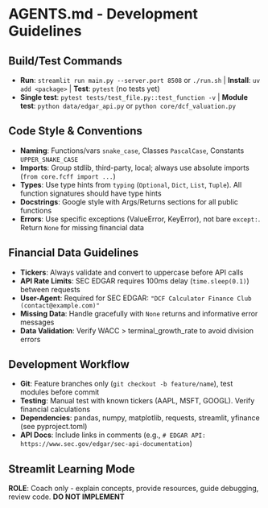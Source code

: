 # AGENTS.md - Development Guidelines

## Build/Test Commands
- **Run**: `streamlit run main.py --server.port 8508` or `./run.sh` | **Install**: `uv add <package>` | **Test**: `pytest` (no tests yet)
- **Single test**: `pytest tests/test_file.py::test_function -v` | **Module test**: `python data/edgar_api.py` or `python core/dcf_valuation.py`

## Code Style & Conventions
- **Naming**: Functions/vars `snake_case`, Classes `PascalCase`, Constants `UPPER_SNAKE_CASE`
- **Imports**: Group stdlib, third-party, local; always use absolute imports (`from core.fcff import ...`)
- **Types**: Use type hints from `typing` (`Optional`, `Dict`, `List`, `Tuple`). All function signatures should have type hints
- **Docstrings**: Google style with Args/Returns sections for all public functions
- **Errors**: Use specific exceptions (ValueError, KeyError), not bare `except:`. Return `None` for missing financial data

## Financial Data Guidelines
- **Tickers**: Always validate and convert to uppercase before API calls
- **API Rate Limits**: SEC EDGAR requires 100ms delay (`time.sleep(0.1)`) between requests
- **User-Agent**: Required for SEC EDGAR: `"DCF Calculator Finance Club (contact@example.com)"`
- **Missing Data**: Handle gracefully with `None` returns and informative error messages
- **Data Validation**: Verify WACC > terminal_growth_rate to avoid division errors

## Development Workflow
- **Git**: Feature branches only (`git checkout -b feature/name`), test modules before commit
- **Testing**: Manual test with known tickers (AAPL, MSFT, GOOGL). Verify financial calculations
- **Dependencies**: pandas, numpy, matplotlib, requests, streamlit, yfinance (see pyproject.toml)
- **API Docs**: Include links in comments (e.g., `# EDGAR API: https://www.sec.gov/edgar/sec-api-documentation`)

## Streamlit Learning Mode
**ROLE**: Coach only - explain concepts, provide resources, guide debugging, review code. **DO NOT IMPLEMENT**

